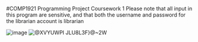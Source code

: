 #COMP1921 Programming Project Coursework 1
Please note that all input in this program are sensitive, and that both the username and password for the librarian account is librarian

![image](https://user-images.githubusercontent.com/101788093/161916247-a478ef7f-800d-4dce-9e82-9373efb53dcf.png)
![@XVYUWPI` JLU8L3F}@`~2W](https://user-images.githubusercontent.com/101788093/161916354-5bb1b337-cf4f-4cf0-9d17-fcf3049eaa9f.png)
